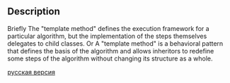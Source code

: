 ## Description

Briefly
The "template method" defines the execution framework for a particular algorithm, but the implementation of the steps themselves
delegates to child classes.
Or
A "template method" is a behavioral pattern that defines the basis of the algorithm and allows inheritors to
redefine some steps of the algorithm without changing its structure as a whole.


[русская версия](README-rus.md)

